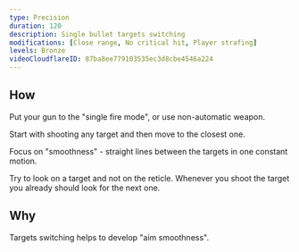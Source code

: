 ```yaml
---
type: Precision
duration: 120
description: Single bullet targets switching
modifications: [Close range, No critical hit, Player strafing]
levels: Bronze
videoCloudflareID: 87ba8ee779103535ec3d8cbe4546a224
---
```


## How

Put your gun to the "single fire mode", or use non-automatic weapon.

Start with shooting any target and then move to the closest one.

Focus on "smoothness" - straight lines between the targets in one constant motion.

Try to look on a target and not on the reticle. Whenever you shoot the target you already should look for the next one.

## Why

Targets switching helps to develop "aim smoothness".
